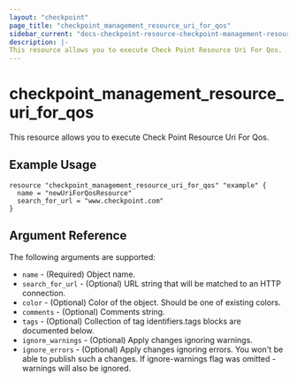 ```yaml
---
layout: "checkpoint"
page_title: "checkpoint_management_resource_uri_for_qos"
sidebar_current: "docs-checkpoint-resource-checkpoint-management-resource-uri-for-qos"
description: |-
This resource allows you to execute Check Point Resource Uri For Qos.
---
```


# checkpoint_management_resource_uri_for_qos

This resource allows you to execute Check Point Resource Uri For Qos.

## Example Usage


```hcl
resource "checkpoint_management_resource_uri_for_qos" "example" {
  name = "newUriForQosResource"
  search_for_url = "www.checkpoint.com"
}
```

## Argument Reference

The following arguments are supported:

* `name` - (Required) Object name. 
* `search_for_url` - (Optional) URL string that will be matched to an HTTP connection. 
* `color` - (Optional) Color of the object. Should be one of existing colors. 
* `comments` - (Optional) Comments string. 
* `tags` - (Optional) Collection of tag identifiers.tags blocks are documented below.
* `ignore_warnings` - (Optional) Apply changes ignoring warnings. 
* `ignore_errors` - (Optional) Apply changes ignoring errors. You won't be able to publish such a changes. If ignore-warnings flag was omitted - warnings will also be ignored. 
